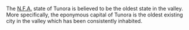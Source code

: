 The [N.F.A.](Northern%20Forest%20Alliance.md) state of Tunora is believed to be the oldest state in the valley. More specifically, the eponymous capital of Tunora is the oldest existing city in the valley which has been consistently inhabited.